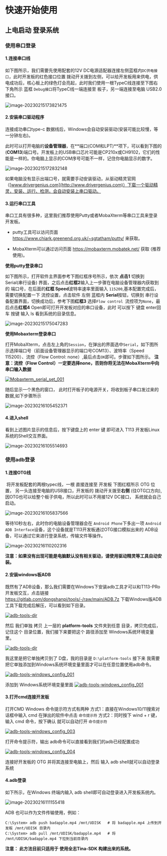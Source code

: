 # 快速开始使用
## 上电启动 登录系统

###  使用串口登录

#### 1.连接串口线

如下图所示，我们需要先使用配套的12V DC电源适配器连接左侧蓝框内`DC供电接口`，此时开发板的红色接口位置 拨动开关拨到左侧，可以给开发板用来供电，供电成功后，核心板上的绿色灯会亮起，此时我们使用一根TypeC线连接至下图右下角所示 蓝框 `Debug接口`将TypeC线一端连接至 板子，另一端连接至电脑 USB2.0接口。

![image-20230215173821475](http://photos.100ask.net/allwinner-docs/t113-s3/basic/image-20230215173821475.png)


#### 2.安装串口驱动程序

连接成功串口type-c 数据线后，Windows会自动安装驱动(安装可能比较慢，等一分钟左右)。

此时可以打开电脑的**设备管理器**，在**端口(COM和LPT)**项下，可以看到下图的(**COM13**)端口号。开发板上的USB串口芯片可能是CP210x或CH9102，它们的性能是一样的。你电脑上显示的COM序号可能不一样，记住你电脑显示的数字。

![image-20230215172832148](http://photos.100ask.net/allwinner-docs/t113-s3/basic/image-20230215172832148.png)

如果电脑没有显示出端口号，就需要手动安装驱动，从驱动精灵官网（[www.drivergenius.com](http://www.drivergenius.com)）下载一个驱动精灵，安装、运行、检测，会自动安装上串口驱动。

#### 3.运行串口工具

串口工具有很多种，这里我们推荐使用Putty或者MobaXterm等串口工具来登录开发板。

* putty工具可以访问页面 https://www.chiark.greenend.org.uk/~sgtatham/putty/ 来获取。

* MobaXterm可以通过访问页面 https://mobaxterm.mobatek.net/ 获取 (推荐使用)。

**使用putty登录串口**

如下图所示，打开软件主界面参考下图红框序号所示，依次 **点击1** 切换到 Serial(串行设备) 界面，之后点击**红框2**输入上一步骤在电脑设备管理器内获取到的 端口号，在后面的**红框 Speed**波特率速率里面输入 `115200`,基本配置完成后，需要切换配置一下 流控设置，点击软件 左侧 蓝框内 **Serial**按钮，切换到 串行设备配置界面，切换成功后，参考下图**红框3** 选择`Flow control `流控项为`None`，最后点击**红框4** Open即可打开开发板对应的串口设备，此时 可以按下 键盘 enter回车 按键  输入 ls 看到系统的目录信息。

![image-20230215175047283](http://photos.100ask.net/allwinner-docs/t113-s3/basic/image-20230215175047283.png)


**使用Mobaxterm登录串口**

打开MobaXterm，点击左上角的`Session`，在弹出的界面选中`Serial`，如下图所示选择端口号（前面设备管理器显示的端口号COM13）、波特率（Speed 115200）、流控（Flow Control: none）,最后点击`OK`即可。步骤如下图所示。 **注意：流控（Flow Control）一定要选择none，否则你将无法在MobaXterm中向串口输入数据**

[![Mobaxterm_serial_set_001](https://cdn.staticaly.com/gh/DongshanPI/Docs-Photos@master/DongshanNezhaSTU/Mobaxterm_serial_set_001.png)](https://cdn.staticaly.com/gh/DongshanPI/Docs-Photos@master/DongshanNezhaSTU/Mobaxterm_serial_set_001.png)

随后显示一个黑色的窗口， 此时打开板子的电源开关，将收到板子串口发过来的数据,如下步骤所示

![image-20230216105452371](http://photos.100ask.net/allwinner-docs/t113-s3/basic/image-20230216105452371.png)

#### 4.进入shell

看到上述图片显示的信息后，按下键盘上的 enter 键 即可进入 T113 开发板Linux系统的Shell交互界面。

![image-20230216105514693](http://photos.100ask.net/allwinner-docs/t113-s3/basic/image-20230216105514693.png)

### 使用adb登录

#### 1.连接OTG线

​	将开发板配套的两根typec线，一根 直接连接至 开发板 下图红框所示 OTG 位置， 另一头连接至电脑的USB接口，开发板的 拨动开关拨至**右侧** (往OTG口方向),因OTG也可以给整个板子供电，所以此时可以不用接12V DC接口， 系统就会自己启动。

![image-20230216105837566](http://photos.100ask.net/allwinner-docs/t113-s3/basic/image-20230216105837566.png)

等待10秒左右，此时你的电脑设备管理器会在 `Android Phone`下多出一项 `Android ADB Interface`设备，这个设备就是T113开发板通过OTG接口模拟出来的 ADB设备，可以通过它来进行登录系统，传输文件等操作。

![image-20230216110202316](http://photos.100ask.net/allwinner-docs/t113-s3/basic/image-20230216110202316.png)

**注意：如果没有出现可能是电脑默认没有相关驱动，请使用驱动精灵等工具自动安装。**



#### 2.安装windows板ADB

既然有了ADB设备，那么我们需要在Windows下安装adb工具才可以和T113-PRo开发板交互，点击链接 https://gitlab.com/dongshanpi/tools/-/raw/main/ADB.7z 下载Windows版ADB工具下载完成后解压，可以看到如下目录。

[![adb-tools-dir](https://cdn.staticaly.com/gh/DongshanPI/Docs-Photos@master/d1s/adb-tools-dir.png)](https://cdn.staticaly.com/gh/DongshanPI/Docs-Photos@master/d1s/adb-tools-dir.png)

然后 我们单独 拷贝 上一层的 **platform-tools** 文件夹到任意 目录，拷贝完成后，记住这个 目录位置，我们接下来要把这个 路径添加至 Windows系统环境变量里。

[![adb-tools-dir](https://cdn.staticaly.com/gh/DongshanPI/Docs-Photos@master/d1s/adb-tools-dir-001.png)](https://cdn.staticaly.com/gh/DongshanPI/Docs-Photos@master/d1s/adb-tools-dir-001.png)

我这里是把它单独拷贝到了 D盘，我的目录是 `D:\platform-tools` 接下来 我需要把它单独添加到Windows系统环境变量里面才可以在任意位置使用adb命令。

[![adb-tools-windows_config_001](https://cdn.staticaly.com/gh/DongshanPI/Docs-Photos@master/d1s/adb-tools-windows_config_001.png)](https://cdn.staticaly.com/gh/DongshanPI/Docs-Photos@master/d1s/adb-tools-windows_config_001.png)

添加到 Windows系统环境变量里面 [![adb-tools-windows_config_001](https://cdn.staticaly.com/gh/DongshanPI/Docs-Photos@master/d1s/adb-tools-windows_config_002.png)](https://cdn.staticaly.com/gh/DongshanPI/Docs-Photos@master/d1s/adb-tools-windows_config_002.png)

#### 3.打开cmd连接开发板

打开CMD Windows 命令提示符方式有两种
方式1：直接在Windows10/11搜索对话框中输入 cmd 在弹出的软件中点击 `命令提示符`
方式2：同时按下 wind + r 键，输入 cmd 命令，按下确认 就可以自动打开 `命令提示符`

[![adb-tools-windows_config_003](https://cdn.staticaly.com/gh/DongshanPI/Docs-Photos@master/d1s/adb-tools-windows_config_003.png)](https://cdn.staticaly.com/gh/DongshanPI/Docs-Photos@master/d1s/adb-tools-windows_config_003.png)

打开命令提示符，输出 adb命令可以直接看到我们的adb已经配置成功

[![adb-tools-windows_config_004](https://cdn.staticaly.com/gh/DongshanPI/Docs-Photos@master/d1s/adb-tools-windows_config_004.png)](https://cdn.staticaly.com/gh/DongshanPI/Docs-Photos@master/d1s/adb-tools-windows_config_004.png)

连接好开发板的 OTG 并将其连接至电脑上，然后 输入 adb shell就可以自动登录系统



#### 4.adb登录

如下所示，在Windows 终端内输入 adb shell即可自动登录进入开发板系统内。

![image-20230216111155418](http://photos.100ask.net/allwinner-docs/t113-s3/basic/image-20230216111155418.png)

ADB 也可以作为文件传输使用，例如：

```
C:\System> adb push badapple.mp4 /mnt/UDISK   # 将 badapple.mp4 上传到开发板 /mnt/UDISK 目录内
C:\System> adb pull /mnt/UDISK/badapple.mp4   # 将 /mnt/UDISK/badapple.mp4 下拉到当前目录内
```

**注意： 此方法目前只适用于 使用全志Tina-SDK 构建出来的系统。**

